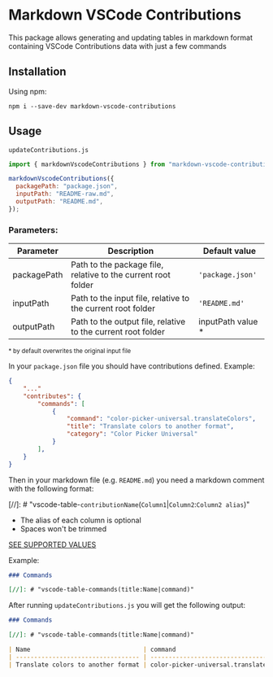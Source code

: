 # Markdown VSCode Contributions

This package allows generating and updating tables in markdown format containing VSCode Contributions data with just a few commands

## Installation

Using npm:

```shell
npm i --save-dev markdown-vscode-contributions
```

## Usage

`updateContributions.js`

```js
import { markdownVscodeContributions } from "markdown-vscode-contributions";

markdownVscodeContributions({
  packagePath: "package.json",
  inputPath: "README-raw.md",
  outputPath: "README.md",
});
```

### Parameters:

| Parameter   | Description                                                   | Default value      |
| ----------- | ------------------------------------------------------------- | ------------------ |
| packagePath | Path to the package file, relative to the current root folder | `'package.json'`   |
| inputPath   | Path to the input file, relative to the current root folder   | `'README.md'`      |
| outputPath  | Path to the output file, relative to the current root folder  | inputPath value \* |

<sub>\* by default overwrites the original input file</sub>

In your `package.json` file you should have contributions defined. Example:

```json
{
    "..."
    "contributes": {
        "commands": [
            {
                "command": "color-picker-universal.translateColors",
                "title": "Translate colors to another format",
                "category": "Color Picker Universal"
            }
        ],
    }
}
```

Then in your markdown file (e.g. `README.md`) you need a markdown comment with the following format:

\[//]: # "vscode-table-`contributionName`(`Column1`|`Column2`:`Column2 alias`)"

- The alias of each column is optional
- Spaces won't be trimmed

[SEE SUPPORTED VALUES](/README_TABLES.md)

Example:

```markdown
### Commands

[//]: # "vscode-table-commands(title:Name|command)"
```

After running `updateContributions.js` you will get the following output:

```markdown
### Commands

[//]: # "vscode-table-commands(title:Name|command)"

| Name                               | command                                |
| ---------------------------------- | -------------------------------------- |
| Translate colors to another format | color-picker-universal.translateColors |
```
